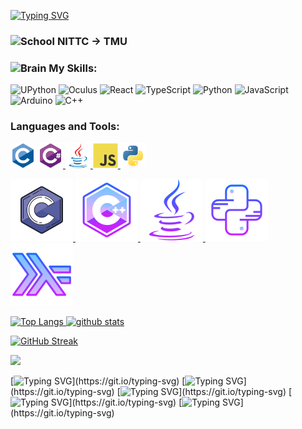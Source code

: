 [![Typing SVG](https://readme-typing-svg.demolab.com?font=Fira+Code&size=100&pause=1000&center=true&vCenter=true&random=true&width=600&height=150&lines=cijb_7724)](https://git.io/typing-svg)



### <img src="https://raw.githubusercontent.com/Tarikul-Islam-Anik/Animated-Fluent-Emojis/master/Emojis/Travel%20and%20places/School.png" alt="School" width="36" height="36" /> NITTC -> TMU

### <img src="https://raw.githubusercontent.com/Tarikul-Islam-Anik/Animated-Fluent-Emojis/master/Emojis/Hand%20gestures/Brain.png" alt="Brain" width="36" height="36" /> My Skills: 
![UPython](https://img.shields.io/badge/unity-%23000000.svg?style=for-the-badge&logo=unity)
![Oculus](https://img.shields.io/badge/-Oculus-1C1E20.svg?logo=oculus&style=for-the-badge)
![React](https://img.shields.io/badge/-React-7f2fad.svg?logo=react&style=for-the-badge)
![TypeScript](https://img.shields.io/badge/typescript-%23323330.svg?style=for-the-badge&logo=typescript)
![Python](https://img.shields.io/badge/-Python-FFD648.svg?logo=python&style=for-the-badge)
![JavaScript](https://img.shields.io/badge/javascript-%23323330.svg?style=for-the-badge&logo=javascript)
![Arduino](https://img.shields.io/badge/-Arduino-00619D.svg?logo=arduino&style=for-the-badge)
![C++](https://img.shields.io/badge/-C++-00619D.svg?logo=c&style=for-the-badge)

<h3 align="left">Languages and Tools:</h3>
<img src="https://raw.githubusercontent.com/devicons/devicon/master/icons/c/c-original.svg" alt="c" width="40" height="40"/> </a> <a href="https://www.w3schools.com/cs/" target="_blank" rel="noreferrer">
<img src="https://raw.githubusercontent.com/devicons/devicon/master/icons/csharp/csharp-original.svg" alt="csharp" width="40" height="40"/> </a> <a href="https://www.java.com" target="_blank" rel="noreferrer">
<img src="https://raw.githubusercontent.com/devicons/devicon/master/icons/java/java-original.svg" alt="java" width="40" height="40"/> </a> <a href="https://developer.mozilla.org/en-US/docs/Web/JavaScript" target="_blank" rel="noreferrer">
<img src="https://raw.githubusercontent.com/devicons/devicon/master/icons/javascript/javascript-original.svg" alt="javascript" width="40" height="40"/> </a> <a href="https://www.python.org" target="_blank" rel="noreferrer">
<img src="https://raw.githubusercontent.com/devicons/devicon/master/icons/python/python-original.svg" alt="python" width="40" height="40"/> </a> <a href="https://unity.com/" target="_blank" rel="noreferrer"> 



![alt text](pngs/c.png)
![alt text](pngs/cpp.png)
![alt text](pngs/java.png)
![alt text](pngs/python.png)
![alt text](pngs/haskell.png)

<p align="left"> 
  <img alt="Top Langs" height="150px" src="https://github-readme-stats.vercel.app/api/top-langs/?username=cijb-7724&layout=compact&show_icons=true&theme=tokyonight" />
  <img alt="github stats" height="150px" src="https://github-readme-stats.vercel.app/api?username=cijb-7724&theme=tokyonight&show_icons=ture" />
</p>

[![GitHub Streak](https://streak-stats.demolab.com?user=cijb-7724&theme=tokyonight&hide_border=false&border_radius=8.3&date_format=%5BY.%5Dn.j)](https://git.io/streak-stats)

[![](https://raw.githubusercontent.com/cijb-7724/cijb-7724/main/profile-summary-card-output/tokyonight/0-profile-details.svg)](https://github.com/vn7n24fzkq/github-profile-summary-cards)


[![Typing SVG](https://readme-typing-svg.demolab.com?font=Fira+Code&size=20&pause=1000&color=FA8072&center=true&vCenter=true&random=true&width=900&height=10&lines=...................................................................)](https://git.io/typing-svg)
[![Typing SVG](https://readme-typing-svg.demolab.com?font=Fira+Code&size=20&pause=800&color=FA8072&center=true&vCenter=true&random=true&width=900&height=10&lines=...................................................................)](https://git.io/typing-svg)
[![Typing SVG](https://readme-typing-svg.demolab.com?font=Fira+Code&size=20&pause=600&color=FA8072&center=true&vCenter=true&random=true&width=900&height=10&lines=...................................................................)](https://git.io/typing-svg)
[![Typing SVG](https://readme-typing-svg.demolab.com?font=Fira+Code&size=20&pause=400&color=FA8072&center=true&vCenter=true&random=true&width=900&height=10&lines=...................................................................)](https://git.io/typing-svg)
[![Typing SVG](https://readme-typing-svg.demolab.com?font=Fira+Code&size=20&pause=200&color=FA8072&center=true&vCenter=true&random=true&width=900&height=10&lines=...................................................................)](https://git.io/typing-svg)